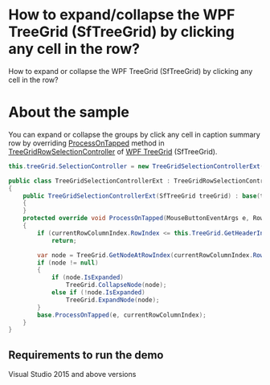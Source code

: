 # How to expand/collapse the WPF TreeGrid (SfTreeGrid) by clicking any cell in the row?

How to expand or collapse the WPF TreeGrid (SfTreeGrid) by clicking any cell in the row?

# About the sample

You can expand or collapse the groups by click any cell in caption summary row by overriding [ProcessOnTapped](https://help.syncfusion.com/cr/wpf/Syncfusion.UI.Xaml.TreeGrid.TreeGridRowSelectionController.html#Syncfusion_UI_Xaml_TreeGrid_TreeGridRowSelectionController_ProcessOnTapped_System_Windows_Input_MouseButtonEventArgs_Syncfusion_UI_Xaml_ScrollAxis_RowColumnIndex_) method in [TreeGridRowSelectionController](https://help.syncfusion.com/cr/wpf/Syncfusion.UI.Xaml.TreeGrid.TreeGridRowSelectionController.html) of [WPF TreeGrid](D:\KB\SfTreeGrid\WPF-35862\sample\how-to-expand-collapse-the-wpf-treegrid-by-clicking-any-cell-in-the-row\README.md) (SfTreeGrid).

```c#
this.treeGrid.SelectionController = new TreeGridSelectionControllerExt(this.treeGrid);

public class TreeGridSelectionControllerExt : TreeGridRowSelectionController
{
    public TreeGridSelectionControllerExt(SfTreeGrid treeGrid) : base(treeGrid)
    {
    }
    protected override void ProcessOnTapped(MouseButtonEventArgs e, RowColumnIndex currentRowColumnIndex)
    {
        if (currentRowColumnIndex.RowIndex <= this.TreeGrid.GetHeaderIndex())
            return;

        var node = TreeGrid.GetNodeAtRowIndex(currentRowColumnIndex.RowIndex);
        if (node != null)
        {
            if (node.IsExpanded)
                TreeGrid.CollapseNode(node);
            else if (!node.IsExpanded)
                TreeGrid.ExpandNode(node);
        }
        base.ProcessOnTapped(e, currentRowColumnIndex);
    }
}
```
## Requirements to run the demo
 Visual Studio 2015 and above versions

